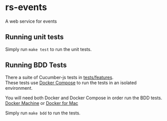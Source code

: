 # rs-events

A web service for events

## Running unit tests

Simply run `make test` to run the unit tests.

## Running BDD Tests

There a suite of Cucumber-js tests in [tests/features](./tests/features).  
These tests use [Docker Compose](https://docs.docker.com/compose/) to run the tests in an isolated environment.

You will need both Docker and Docker Compose in order run the BDD tests.  [Docker Machine](https://docs.docker.com/machine/install-machine/) or [Docker for Mac]()

Simply run `make bdd` to run the tests.
